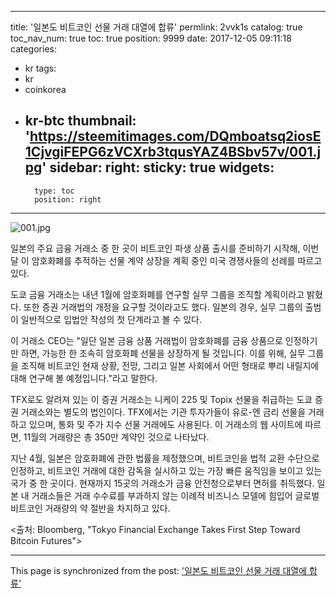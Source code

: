 
---
title: '일본도 비트코인 선물 거래 대열에 합류'
permlink: 2vvk1s
catalog: true
toc_nav_num: true
toc: true
position: 9999
date: 2017-12-05 09:11:18
categories:
- kr
tags:
- kr
- coinkorea
- kr-btc
thumbnail: 'https://steemitimages.com/DQmboatsq2iosE1CjvgiFEPG6zVCXrb3tqusYAZ4BSbv57v/001.jpg'
sidebar:
    right:
        sticky: true
widgets:
    -
        type: toc
        position: right
---


![001.jpg](https://steemitimages.com/DQmboatsq2iosE1CjvgiFEPG6zVCXrb3tqusYAZ4BSbv57v/001.jpg)

일본의 주요 금융 거래소 중 한 곳이 비트코인 파생 상품 출시를 준비하기 시작해, 이번 달 이 암호화폐를 추적하는 선물 계약 상장을 계획 중인 미국 경쟁사들의 선례를 따르고 있다.

도쿄 금융 거래소는 내년 1월에 암호화폐를 연구할 실무 그룹을 조직할 계획이라고 밝혔다. 또한 증권 거래법의 개정을 요구할 것이라고도 했다.  일본의 경우, 실무 그룹의 출범이 일반적으로 입법안 작성의 첫 단계라고 볼 수 있다.

이 거래소 CEO는 "일단 일본 금융 상품 거래법이 암호화폐를 금융 상품으로 인정하기만 하면, 가능한 한 조속히 암호화폐 선물을 상장하게 될 것입니다.  이를 위해, 실무 그룹을 조직해 비트코인 현재 상황, 전망, 그리고 일본 사회에서 어떤 형태로 뿌리 내릴지에 대해 연구해 볼 예정입니다."라고 말한다. 

TFX로도 알려져 있는 이 증권 거래소는 니케이 225 및 Topix 선물을 취급하는 도쿄 증권 거래소와는 별도의 법인이다.  TFX에서는 기관 투자가들이 유로-엔 금리 선물을 거래하고 있으며, 통화 및 주가 지수 선물 거래에도 사용된다.   이 거래소의 웹 사이트에 따르면, 11월의 거래량은 총 350만 계약인 것으로 나타났다.

지난 4월, 일본은 암호화폐에 관한 법률을 제정했으며, 비트코인을 법적 교환 수단으로 인정하고, 비트코인 거래에 대한 감독을 실시하고 있는 가장 빠른 움직임을 보이고 있는 국가 중 한 곳이다.  현재까지 15곳의 거래소가 금융 안전청으로부터 면허를 취득했다.  일본 내 거래소들은 거래 수수료를 부과하지 않는 이례적 비즈니스 모델에 힘입어 글로벌 비트코인 거래량의 약 절반을 차지하고 있다.

<출처: Bloomberg, "Tokyo Financial Exchange Takes First Step Toward Bitcoin Futures">

- - -

This page is synchronized from the post: ['일본도 비트코인 선물 거래 대열에 합류'](https://steemit.com/@pius.pius/2vvk1s)
